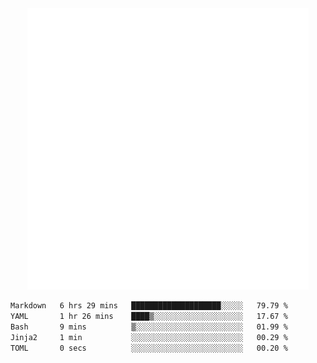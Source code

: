 <div align="center">
    <a href="https://konst.fish">
        <img src="https://raw.githubusercontent.com/konstfish/konstfish/master/fish.svg" alt="Logo" width="450"/>
    </a>
</div>

<!--START_SECTION:waka-->

```txt
Markdown   6 hrs 29 mins   ████████████████████░░░░░   79.79 %
YAML       1 hr 26 mins    ████▒░░░░░░░░░░░░░░░░░░░░   17.67 %
Bash       9 mins          ▒░░░░░░░░░░░░░░░░░░░░░░░░   01.99 %
Jinja2     1 min           ░░░░░░░░░░░░░░░░░░░░░░░░░   00.29 %
TOML       0 secs          ░░░░░░░░░░░░░░░░░░░░░░░░░   00.20 %
```

<!--END_SECTION:waka-->

